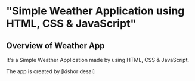 # "Simple Weather Application using HTML, CSS &amp; JavaScript"

## Overview of Weather App

It's a  Simple Weather Application made by using HTML, CSS &amp; JavaScript.

The app is created by [kishor desai]

